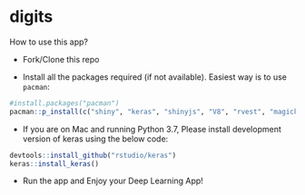 # digits

How to use this app?

* Fork/Clone this repo

* Install all the packages required (if not available). Easiest way is to use `pacman`:


```r
#install.packages("pacman")
pacman::p_install(c("shiny", "keras", "shinyjs", "V8", "rvest", "magick", "png", "plotly", "colorspace", "XML", "openssl"))
```

* If you are on Mac and running Python 3.7, Please install development version of keras using the below code:

```r
devtools::install_github("rstudio/keras") 
keras::install_keras()
```

* Run the app and Enjoy your Deep Learning App!
